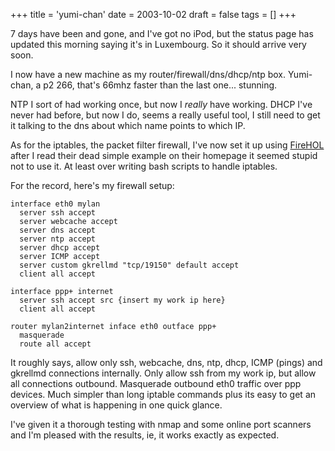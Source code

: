 +++
title = 'yumi-chan'
date = 2003-10-02
draft = false
tags = []
+++

7 days have been and gone, and I've got no iPod, but the status page has updated this morning saying it's in Luxembourg. So it should arrive very soon.

I now have a new machine as my router/firewall/dns/dhcp/ntp box. 
Yumi-chan, a p2 266, that's 66mhz faster than the last one... stunning.

NTP I sort of had working once, but now I *really* have working. 
DHCP I've never had before, but now I do, seems a really useful tool, 
I still need to get it talking to the dns about which name points to which IP.

As for the iptables, the packet filter firewall, 
I've now set it up using [FireHOL](https://web.archive.org/web/20031009154656/http://firehol.sourceforge.net/) after I read their dead simple example on their 
homepage it seemed stupid not to use it. At least over writing bash scripts to handle iptables.

For the record, here's my firewall setup:

```
interface eth0 mylan
  server ssh accept
  server webcache accept
  server dns accept
  server ntp accept
  server dhcp accept
  server ICMP accept
  server custom gkrellmd "tcp/19150" default accept
  client all accept

interface ppp+ internet
  server ssh accept src {insert my work ip here}
  client all accept

router mylan2internet inface eth0 outface ppp+
  masquerade
  route all accept
```

It roughly says, allow only ssh, webcache, dns, ntp, dhcp, ICMP (pings) and gkrellmd connections internally. 
Only allow ssh from my work ip, but allow all connections outbound. Masquerade outbound eth0 traffic over ppp devices. 
Much simpler than long iptable commands plus its easy to get an overview of what is happening in one quick glance.

I've given it a thorough testing with nmap and some online port scanners and I'm pleased with the results, ie, it works exactly as expected.

